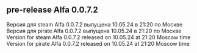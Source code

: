 ## pre-release Alfa 0.0.7.2  


Версия для steam Alfa 0.0.7.2 выпущена 10.05.24 в 21:20 по Москве  
Версия для pirate Alfa 0.0.7.2 выпущена 10.05.24 в 21:20 по Москве  
Version for steam Alfa 0.0.7.2 released on 10.05.24 at 21:20 Moscow time
Version for pirate Alfa 0.0.7.2 released on 10.05.24 at 21:20 Moscow time